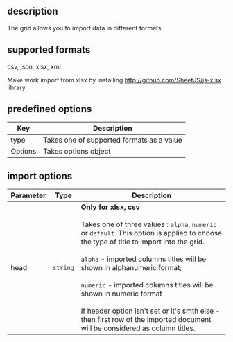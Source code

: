 ## description
The grid allows you to import data in different formats.

## supported formats
csv, json, xlsx, xml

Make work import from xlsx by installing http://github.com/SheetJS/js-xlsx library

## predefined options
<table class="attributes">
<thead>
	<tr>
		<th>Key</th>
		<th>Description</th>
	</tr>
</thead>
<tbody>
	<tr>
	    <td>type</td>
	    <td>Takes one of supported formats as a value</td>
	</tr>
    <tr>
        <td>Options</td>
        <td>Takes options object</td>
    </tr>
</tbody>
</table>

## import options
<table class="attributes">
<thead>
	<tr>
		<th>Parameter</th>
		<th>Type</th>
		<th>Description</th>
	</tr>
</thead>
<tbody>
    <tr>
        <td>head</td>
        <td><code>string</code></td>
        <td>
        <b>Only for xlsx, csv</b><br><br>
        Takes one of three values : <code>alpha</code>, <code>numeric</code> or <code>default</code>. This option is applied to choose the type of title to import into the grid.
        <br><br><code>alpha</code> - imported columns titles will be shown in alphanumeric format;
        <br><br><code>numeric</code> - imported columns titles will be shown in numeric format<br><br>
        If header option isn't set or it's smth else - then first row of the imported document will be considered as column titles.</td>
	</tr>
</tbody>
</table>
